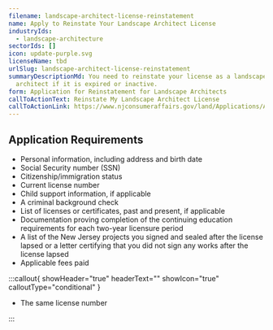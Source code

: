 ```yaml
---
filename: landscape-architect-license-reinstatement
name: Apply to Reinstate Your Landscape Architect License
industryIds:
  - landscape-architecture
sectorIds: []
icon: update-purple.svg
licenseName: tbd
urlSlug: landscape-architect-license-reinstatement
summaryDescriptionMd: You need to reinstate your license as a landscape
  architect if it is expired or inactive.
form: Application for Reinstatement for Landscape Architects
callToActionText: Reinstate My Landscape Architect License
callToActionLink: https://www.njconsumeraffairs.gov/land/Applications/Application-for-Reinstatement-for-Landscape-Architects.pdf
---
```


## Application Requirements

- Personal information, including address and birth date
- Social Security number (SSN)
- Citizenship/immigration status
- Current license number
- Child support information, if applicable
- A criminal background check
- List of licenses or certificates, past and present, if applicable
- Documentation proving completion of the continuing education requirements for each two-year licensure period
- A list of the New Jersey projects you signed and sealed after the license lapsed or a letter certifying that you did not sign any works after the license lapsed
- Applicable fees paid

:::callout{ showHeader="true" headerText="" showIcon="true" calloutType="conditional" }

- The same license number

:::
